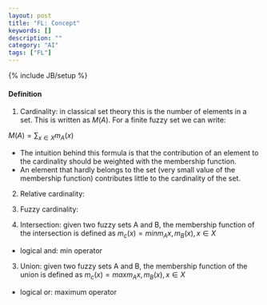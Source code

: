 ```yaml
---
layout: post
title: "FL: Concept"
keywords: []
description: ""
category: "AI" 
tags: ["FL"]
---
```

{% include JB/setup %}

#### Definition
1. Cardinality: in classical set theory this is the number of elements in a set. This is written as $M(A)$. For a finite fuzzy set we can write:

$M(A)= \sum_{x\in X}{m_A(x)}$
- The intuition behind this formula is that the contribution of an element to
  the cardinality should be weighted with the membership function.
- An element that hardly belongs to the set (very small value of the membership
  function) contributes little to the cardinality of the set.

2. Relative cardinality:
3. Fuzzy cardinality:




2. Intersection: given two fuzzy sets A and B, the membership function of the intersection is defined as
$m_c(x)= min{m_A{x},m_B(x)},x \in X$

- logical and: min operator

3. Union: given two fuzzy sets A and B, the membership function of the union is defined as
$m_c(x)= max{m_A{x},m_B(x)},x \in X$

- logical or: maximum operator



